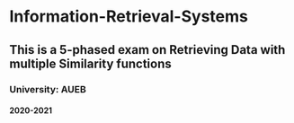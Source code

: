 # Information-Retrieval-Systems

## This is a 5-phased exam on Retrieving Data with multiple Similarity functions
### University: AUEB
#### 2020-2021
